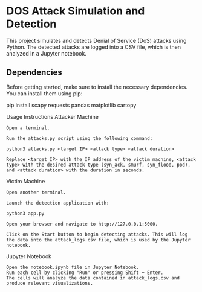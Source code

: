 # DOS Attack Simulation and Detection

This project simulates and detects Denial of Service (DoS) attacks using Python. The detected attacks are logged into a CSV file, which is then analyzed in a Jupyter notebook.

## Dependencies

Before getting started, make sure to install the necessary dependencies. You can install them using pip:

pip install scapy requests pandas matplotlib cartopy

Usage Instructions
Attacker Machine

    Open a terminal.

    Run the attacks.py script using the following command:

    python3 attacks.py <target IP> <attack type> <attack duration>

    Replace <target IP> with the IP address of the victim machine, <attack type> with the desired attack type (syn_ack, smurf, syn_flood, pod), and <attack duration> with the duration in seconds.

Victim Machine

    Open another terminal.

    Launch the detection application with:

    python3 app.py

    Open your browser and navigate to http://127.0.0.1:5000.

    Click on the Start button to begin detecting attacks. This will log the data into the attack_logs.csv file, which is used by the Jupyter notebook.

Jupyter Notebook

    Open the notebook.ipynb file in Jupyter Notebook.
    Run each cell by clicking "Run" or pressing Shift + Enter.
    The cells will analyze the data contained in attack_logs.csv and produce relevant visualizations.

